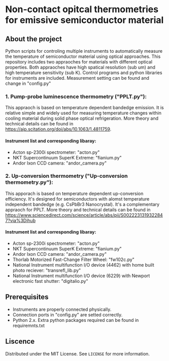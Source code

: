 # **Non-contact opitcal thermometries for emissive semiconductor material**

## **About the project**

Python scripts for controling multiple instruments to automatically measure the temperature of semiconductor material using optical approaches. This repository includes two appraoches for materials with different optical properties. Both appraoches have high spatical resolution (sub um) and high temperature sensitivity (sub K). Control programs and python libraries for instruments are included. Measurement setting can be found and change in "config.py"

### 1. Pump-probe luminescence thermometry ("PPLT.py"):

This appraoch is based on temperature dependent bandedge emission. It is relative simple and widely used for measuring temperature changes within cooling material during solid phase optical refrigeration. More theory and technical details can be found in https://aip.scitation.org/doi/abs/10.1063/1.4811759. 

#### Instrument list and corresponding libaray:

* Acton sp-2300i spectrometer: "acton.py"
* NKT Supercontinuum SuperK Extreme: "fianium.py"
* Andor Ixon CCD camera: "andor_camera.py"

### 2. Up-conversion thermometry ("Up-conversion thermometry.py"):

This apporach is based on temperature dependent up-conversion efficiency. It's designed for semiconductors with alomst temperature independent bandedge (e.g. CsPbBr3 Nanocrystal). It's a complementary appraoch for PPLT. More theory and technical details can be found in https://www.sciencedirect.com/science/article/abs/pii/S0022231319322847?via%3Dihub

#### Instrument list and corresponding libaray:

* Acton sp-2300i spectrometer: "acton.py"
* NKT Supercontinuum SuperK Extreme: "fianium.py"
* Andor Ixon CCD camera: "andor_camera.py"
* Thorlab Motorized Fast-Change Filter Wheel: "fw102c.py"
* National Instrument multifunction I/O device (4462) with home built photo reciever: "transrefl_lib.py"
* National Instrument multifunction I/O device (6229) with Newport electronic fast shutter: "digitalio.py"

## **Prerequisites**

* Instruments are properly connected physically.
* Connection ports in "config.py" are setted correctly.
* Python 2.x. Extra python packages required can be found in requiremnts.txt     

## **Liscence**

Distributed under the MIT License. See `LICENSE` for more information.



